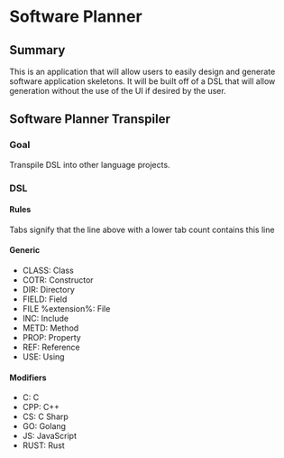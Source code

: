 # Software Planner

## Summary

This is an application that will allow users to easily design and generate software application skeletons. It will be built off of a DSL that will allow generation without the use of the UI if desired by the user.

## Software Planner Transpiler

### Goal

Transpile DSL into other language projects.

### DSL

#### Rules

Tabs signify that the line above with a lower tab count contains this line

#### Generic

- CLASS: Class
- COTR: Constructor
- DIR: Directory
- FIELD: Field
- FILE %extension%: File
- INC: Include
- METD: Method
- PROP: Property
- REF: Reference
- USE: Using

#### Modifiers

- C: C
- CPP: C++
- CS: C Sharp
- GO: Golang
- JS: JavaScript
- RUST: Rust